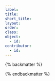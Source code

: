 ```yaml
---
label:
title:
short_title:
layout:
order:
class:
object:
  - id:
contributor:
  - id:
---
```




{% backmatter %}



{% endbackmatter %}
